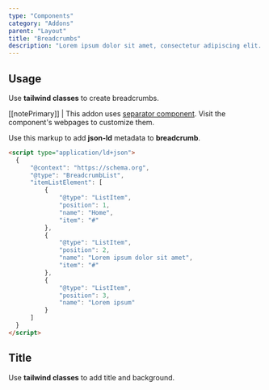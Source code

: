 ```yaml
---
type: "Components"
category: "Addons"
parent: "Layout"
title: "Breadcrumbs"
description: "Lorem ipsum dolor sit amet, consectetur adipiscing elit. Nunc tempus laoreet leo sit amet iaculis."
---
```


## Usage

Use **tailwind classes** to create breadcrumbs.

[[notePrimary]]
| This addon uses [separator component](/components/core/separator). Visit the component's webpages to customize them.

<demo>
  <demovanilla src="vanilla/components/addons/layout/breadcrumbs-usage">
  </demovanilla>
</demo>

Use this markup to add **json-ld** metadata to **breadcrumb**.

```html
<script type="application/ld+json">
  {
      "@context": "https://schema.org",
      "@type": "BreadcrumbList",
      "itemListElement": [
          {
              "@type": "ListItem",
              "position": 1,
              "name": "Home",
              "item": "#"
          },
          {
              "@type": "ListItem",
              "position": 2,
              "name": "Lorem ipsum dolor sit amet",
              "item": "#"
          },
          {
              "@type": "ListItem",
              "position": 3,
              "name": "Lorem ipsum"
          }
      ]
  }
</script>
```

## Title

Use **tailwind classes** to add title and background.

<demo>
  <demovanilla src="vanilla/components/addons/layout/background-title">
  </demovanilla>
</demo>
